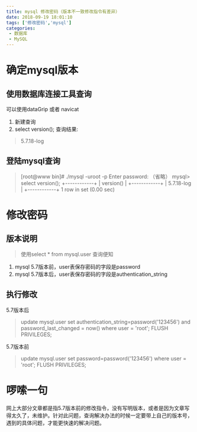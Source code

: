 ```yaml
---
title: mysql 修改密码（版本不一致修改指令有差异）
date: 2018-09-19 18:01:10
tags: ['修改密码','mysql']
categories:
 - 数据库 
 - MySQL
---
```


# 确定mysql版本

## 使用数据库连接工具查询

可以使用dataGrip 或者 navicat

1. 新建查询
2. select version();
查询结果:
> 5.7.18-log

## 登陆mysql查询
>[root@www bin]# ./mysql -uroot -p
Enter password:
（省略）
mysql> select version();
+------------+
| version()  |
+------------+
| 5.7.18-log |
+------------+
1 row in set (0.00 sec)

# 修改密码
## 版本说明

>使用select * from mysql.user 查询便知


1. mysql 5.7版本前，user表保存密码的字段是password 
2. mysql 5.7版本后，user表保存密码的字段是authentication_string
## 执行修改
5.7版本后
>update mysql.user set authentication_string=password('123456')
and password_last_changed = now()
where user = 'root';
>FLUSH PRIVILEGES;

5.7版本前
>update mysql.user set password=password('123456') where user = 'root';
>FLUSH PRIVILEGES;


# 啰嗦一句

网上大部分文章都是指5.7版本前的修改指令，没有写明版本，或者是因为文章写得太久了，未维护。针对此问题，查询解决办法的时候一定要带上自己的版本号，遇到的具体问题，才能更快速的解决问题。